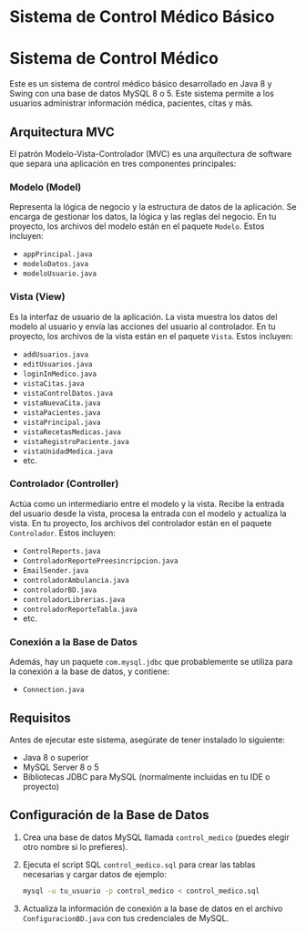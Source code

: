 # Sistema de Control Médico Básico

# Sistema de Control Médico

Este es un sistema de control médico básico desarrollado en Java 8 y Swing con una base de datos MySQL 8 o 5. Este sistema permite a los usuarios administrar información médica, pacientes, citas y más.

## Arquitectura MVC

El patrón Modelo-Vista-Controlador (MVC) es una arquitectura de software que separa una aplicación en tres componentes principales:

### Modelo (Model)

Representa la lógica de negocio y la estructura de datos de la aplicación. Se encarga de gestionar los datos, la lógica y las reglas del negocio. En tu proyecto, los archivos del modelo están en el paquete `Modelo`. Estos incluyen:

- `appPrincipal.java`
- `modeloDatos.java`
- `modeloUsuario.java`

### Vista (View)

Es la interfaz de usuario de la aplicación. La vista muestra los datos del modelo al usuario y envía las acciones del usuario al controlador. En tu proyecto, los archivos de la vista están en el paquete `Vista`. Estos incluyen:

- `addUsuarios.java`
- `editUsuarios.java`
- `loginInMedico.java`
- `vistaCitas.java`
- `vistaControlDatos.java`
- `vistaNuevaCita.java`
- `vistaPacientes.java`
- `vistaPrincipal.java`
- `vistaRecetasMedicas.java`
- `vistaRegistroPaciente.java`
- `vistaUnidadMedica.java`
- etc.

### Controlador (Controller)

Actúa como un intermediario entre el modelo y la vista. Recibe la entrada del usuario desde la vista, procesa la entrada con el modelo y actualiza la vista. En tu proyecto, los archivos del controlador están en el paquete `Controlador`. Estos incluyen:

- `ControlReports.java`
- `ControladorReportePreesincripcion.java`
- `EmailSender.java`
- `controladorAmbulancia.java`
- `controladorBD.java`
- `controladorLibrerias.java`
- `controladorReporteTabla.java`
- etc.

### Conexión a la Base de Datos

Además, hay un paquete `com.mysql.jdbc` que probablemente se utiliza para la conexión a la base de datos, y contiene:

- `Connection.java`

## Requisitos

Antes de ejecutar este sistema, asegúrate de tener instalado lo siguiente:

- Java 8 o superior
- MySQL Server 8 o 5
- Bibliotecas JDBC para MySQL (normalmente incluidas en tu IDE o proyecto)

## Configuración de la Base de Datos

1. Crea una base de datos MySQL llamada `control_medico` (puedes elegir otro nombre si lo prefieres).
2. Ejecuta el script SQL `control_medico.sql` para crear las tablas necesarias y cargar datos de ejemplo:

    ```sh
    mysql -u tu_usuario -p control_medico < control_medico.sql
    ```

3. Actualiza la información de conexión a la base de datos en el archivo `ConfiguracionBD.java` con tus credenciales de MySQL.

